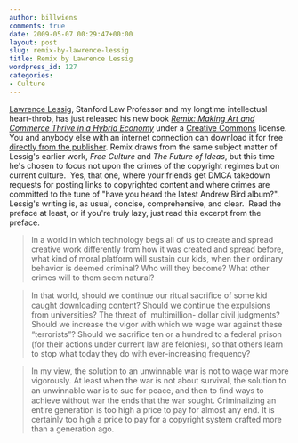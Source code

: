 ```yaml
---
author: billwiens
comments: true
date: 2009-05-07 00:29:47+00:00
layout: post
slug: remix-by-lawrence-lessig
title: Remix by Lawrence Lessig
wordpress_id: 127
categories:
- Culture
---
```


[Lawrence Lessig](http://en.wikipedia.org/wiki/Lawrence_Lessig), Stanford Law Professor and my longtime intellectual heart-throb, has just released his new book _[Remix: Making Art and Commerce Thrive in a Hybrid Economy](http://remix.lessig.org/)_ under a [Creative Commons](http://creativecommons.org/) license.  You and anybody else with an internet connection can download it for free [directly from the publisher](http://www.bloomsburyacademic.com/remix.htm).  Remix draws from the same subject matter of Lessig's earlier work, _Free Culture_ and _The Future of Ideas_, but this time he's chosen to focus not upon the crimes of the copyright regimes but on current culture.  Yes, that one, where your friends get DMCA takedown requests for posting links to copyrighted content and where crimes are committed to the tune of "have you heard the latest Andrew Bird album?".  Lessig's writing is, as usual, concise, comprehensive, and clear.  Read the preface at least, or if you're truly lazy, just read this excerpt from the preface.


<blockquote>In a world in which technology begs all of us to create and spread creative work differently from how it was created and spread before, what kind of moral platform will sustain our kids, when their ordinary behavior is deemed criminal? Who will they become? What other crimes will to them seem natural?</blockquote>




<blockquote>In that world, should we continue our ritual sacriﬁce of some kid caught downloading content? Should we continue the expulsions from universities? The threat of  multimillion- dollar civil judgments? Should we increase the vigor with which we wage war against these “terrorists”? Should we sacriﬁce ten or a hundred to a federal prison (for their actions under current law are felonies), so that others learn to stop what today they do with ever-increasing frequency?</blockquote>




<blockquote>In my view, the solution to an unwinnable war is not to wage war more vigorously. At least when the war is not about survival, the solution to an unwinnable war is to sue for peace, and then to ﬁnd ways to achieve without war the ends that the war sought. Criminalizing an entire generation is too high a price to pay for almost any end. It is certainly too high a price to pay for a copyright system crafted more than a generation ago.</blockquote>

